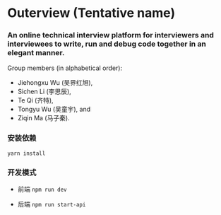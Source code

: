 # Outerview (Tentative name)
### An online technical interview platform for interviewers and interviewees to write, run and debug code together in an elegant manner.

Group members (in alphabetical order): 
+ Jiehongxu Wu (吴界红旭), 
+ Sichen Li (李思辰), 
+ Te Qi (齐特), 
+ Tongyu Wu (吴童宇), and 
+ Ziqin Ma (马子秦). 



### 安装依赖

```yarn install ```

### 开发模式
* 前端
   ```npm run dev```

* 后端
  ```npm run start-api```
